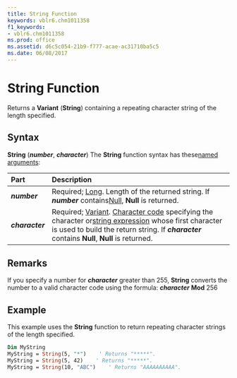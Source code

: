 ```yaml
---
title: String Function
keywords: vblr6.chm1011358
f1_keywords:
- vblr6.chm1011358
ms.prod: office
ms.assetid: d6c5c054-21b9-f777-acae-ac31710ba5c5
ms.date: 06/08/2017
---
```



# String Function



Returns a  **Variant** (**String**) containing a repeating character string of the length specified.

## Syntax

**String** (**_number_**, **_character_**)
The  **String** function syntax has these[named arguments](../../Glossary/vbe-glossary.md#named-argument):


|**Part**|**Description**|
|:-----|:-----|
|**_number_**|Required; [Long](../../Glossary/vbe-glossary.md#Long). Length of the returned string. If  **_number_** contains[Null](../../Glossary/vbe-glossary.md#Null),  **Null** is returned.|
|**_character_**|Required; [Variant](../../Glossary/vbe-glossary.md#Variant). [Character code](../../Glossary/vbe-glossary.md#Character-code) specifying the character or[string expression](../../Glossary/vbe-glossary.md#string-expression) whose first character is used to build the return string. If **_character_** contains **Null**, **Null** is returned.|

## Remarks

If you specify a number for  **_character_** greater than 255, **String** converts the number to a valid character code using the formula:
 **_character_** **Mod** 256

## Example

This example uses the  **String** function to return repeating character strings of the length specified.


```vb
Dim MyString
MyString = String(5, "*")    ' Returns "*****".
MyString = String(5, 42)    ' Returns "*****".
MyString = String(10, "ABC")    ' Returns "AAAAAAAAAA".


```


